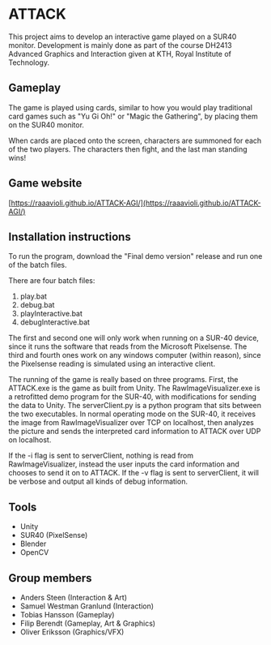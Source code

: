 # ATTACK
This project aims to develop an interactive game played on a SUR40 monitor.
Development is mainly done as part of the course DH2413 Advanced Graphics and Interaction 
given at KTH, Royal Institute of Technology.

## Gameplay
The game is played using cards, similar to how you would play traditional card 
games such as "Yu Gi Oh!" or "Magic the Gathering", by placing them on the SUR40 monitor.

When cards are placed onto the screen, characters are summoned for each of the two players.
The characters then fight, and the last man standing wins!

## Game website

[https://raaavioli.github.io/ATTACK-AGI/](https://raaavioli.github.io/ATTACK-AGI/)

## Installation instructions

To run the program, download the "Final demo version" release and run one of the batch files.

There are four batch files:
1. play.bat
2. debug.bat
3. playInteractive.bat
4. debugInteractive.bat

The first and second one will only work when running on a SUR-40 device, since it runs the software that reads from the Microsoft Pixelsense. The third and fourth ones work on any windows computer (within reason), since the Pixelsense reading is simulated using an interactive client.

The running of the game is really based on three programs. First, the ATTACK.exe is the game as built from Unity. The RawImageVisualizer.exe is a retrofitted demo program for the SUR-40, with modifications for sending the data to Unity. The serverClient.py is a python program that sits between the two executables. In normal operating mode on the SUR-40, it receives the image from RawImageVisualizer over TCP on localhost, then analyzes the picture and sends the interpreted card information to ATTACK over UDP on localhost. 

If the -i flag is sent to serverClient, nothing is read from RawImageVisualizer, instead the user inputs the card information and chooses to send it on to ATTACK. If the -v flag is sent to serverClient, it will be verbose and output all kinds of debug information.

## Tools
- Unity
- SUR40 (PixelSense)
- Blender
- OpenCV

## Group members
- Anders Steen (Interaction & Art)
- Samuel Westman Granlund (Interaction)
- Tobias Hansson (Gameplay)
- Filip Berendt (Gameplay, Art & Graphics)
- Oliver Eriksson (Graphics/VFX)
